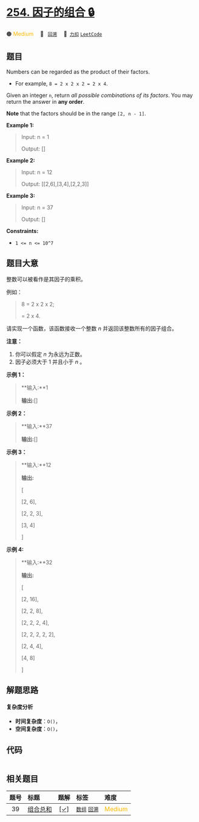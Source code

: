 # [254. 因子的组合 🔒](https://2xiao.github.io/leetcode-js/problem/0254.html)

🟠 <font color=#ffb800>Medium</font>&emsp; 🔖&ensp; [`回溯`](/tag/backtracking.md)&emsp; 🔗&ensp;[`力扣`](https://leetcode.cn/problems/factor-combinations) [`LeetCode`](https://leetcode.com/problems/factor-combinations)

## 题目

Numbers can be regarded as the product of their factors.

  * For example, `8 = 2 x 2 x 2 = 2 x 4`.

Given an integer `n`, return _all possible combinations of its factors_. You
may return the answer in **any order**.

**Note** that the factors should be in the range `[2, n - 1]`.



**Example 1:**

> Input: n = 1
> 
> Output: []

**Example 2:**

> Input: n = 12
> 
> Output: [[2,6],[3,4],[2,2,3]]

**Example 3:**

> Input: n = 37
> 
> Output: []

**Constraints:**

  * `1 <= n <= 10^7`


## 题目大意

整数可以被看作是其因子的乘积。

例如：

> 
> 
> 
> 
> 
> 8 = 2 x 2 x 2;
> 
>   = 2 x 4.

请实现一个函数，该函数接收一个整数 _n_  并返回该整数所有的因子组合。

**注意：**

  1. 你可以假定 _n_ 为永远为正数。
  2. 因子必须大于 1 并且小于 _n_ 。

**示例 1：**

> 
> 
> 
> 
> 
> **输入:**1
> 
> **输出:**[]
> 
> 

**示例 2：**

> 
> 
> 
> 
> 
> **输入:**37
> 
> **输出:**[]

**示例 3：**

> 
> 
> 
> 
> 
> **输入:**12
> 
> **输出:**
> 
> [
> 
>   [2, 6],
> 
>   [2, 2, 3],
> 
>   [3, 4]
> 
> ]

**示例 4:**

> 
> 
> 
> 
> 
> **输入:**32
> 
> **输出:**
> 
> [
> 
>   [2, 16],
> 
>   [2, 2, 8],
> 
>   [2, 2, 2, 4],
> 
>   [2, 2, 2, 2, 2],
> 
>   [2, 4, 4],
> 
>   [4, 8]
> 
> ]
> 
> 


## 解题思路

#### 复杂度分析

- **时间复杂度**：`O()`，
- **空间复杂度**：`O()`，

## 代码

```javascript

```

## 相关题目

<!-- prettier-ignore -->
| 题号 | 标题 | 题解 | 标签 | 难度 |
| :------: | :------ | :------: | :------ | :------ |
| 39 | [组合总和](https://leetcode.com/problems/combination-sum) | [[✓]](/problem/0039.md) |  [`数组`](/tag/array.md) [`回溯`](/tag/backtracking.md) | <font color=#ffb800>Medium</font> |
